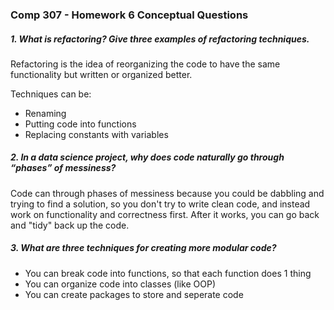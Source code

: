 ### Comp 307 - Homework 6 Conceptual Questions

##### 1. What is refactoring? Give three examples of refactoring techniques.

Refactoring is the idea of reorganizing the code to have the same functionality but written or organized better.

Techniques can be:

- Renaming
- Putting code into functions
- Replacing constants with variables

##### 2. In a data science project, why does code naturally go through “phases” of messiness?

Code can through phases of messiness because you could be dabbling and trying to find a solution, so you don't try to write clean code, and instead work on functionality and correctness first. After it works, you can go back and "tidy" back up the code.

##### 3. What are three techniques for creating more modular code?

- You can break code into functions, so that each function does 1 thing
- You can organize code into classes (like OOP)
- You can create packages to store and seperate code
